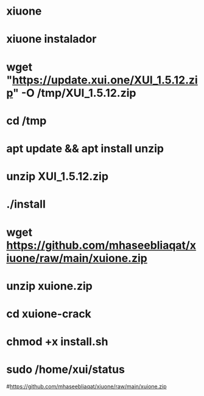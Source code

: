 # xiuone
# xiuone instalador
# wget "https://update.xui.one/XUI_1.5.12.zip" -O /tmp/XUI_1.5.12.zip
# cd /tmp
# apt update && apt install unzip
# unzip XUI_1.5.12.zip
# ./install
# wget https://github.com/mhaseebliaqat/xiuone/raw/main/xuione.zip
# unzip xuione.zip
# cd xuione-crack
# chmod +x install.sh
# sudo /home/xui/status

#https://github.com/mhaseebliaqat/xiuone/raw/main/xuione.zip

